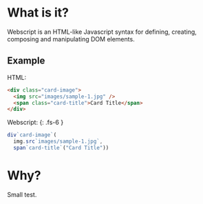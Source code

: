 # What is it?
Webscript is an HTML-like Javascript syntax for defining, creating, composing and manipulating DOM elements.

## Example

HTML:
```html
<div class="card-image">
  <img src="images/sample-1.jpg" />
  <span class="card-title">Card Title</span>
</div>
```

Webscript:
{: .fs-6 }
```javascript
div`card-image`(
  img.src`images/sample-1.jpg`,
  span`card-title`("Card Title"))
```

# Why?
Small test.
